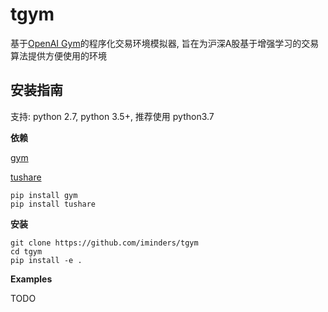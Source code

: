 # tgym

基于[OpenAI Gym](https://gym.openai.com/)的程序化交易环境模拟器, 旨在为沪深A股基于增强学习的交易算法提供方便使用的环境

## 安装指南

支持: python 2.7, python 3.5+, 推荐使用 python3.7

**依赖**

[gym](https://github.com/openai/gym)

[tushare](https://github.com/waditu/tushare)

```
pip install gym
pip install tushare
```

**安装**

```
git clone https://github.com/iminders/tgym
cd tgym
pip install -e .
```

**Examples**

TODO
